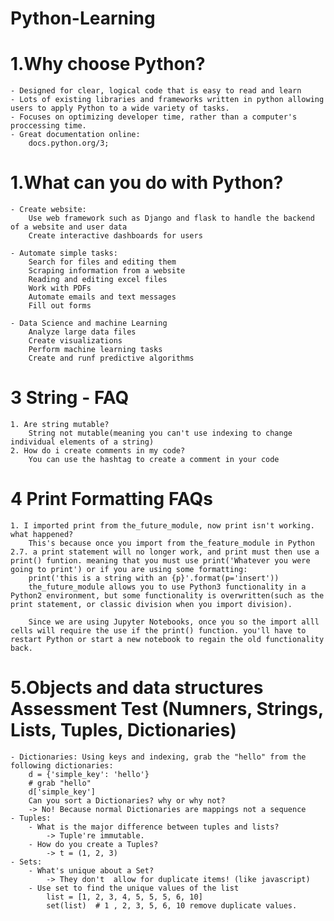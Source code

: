 # Python-Learning

# 1.Why choose Python?
    - Designed for clear, logical code that is easy to read and learn
    - Lots of existing libraries and frameworks written in python allowing users to apply Python to a wide variety of tasks.
    - Focuses on optimizing developer time, rather than a computer's proccessing time.
    - Great documentation online:
        docs.python.org/3;

# 1.What can you do with Python?

    - Create website:
        Use web framework such as Django and flask to handle the backend of a website and user data
        Create interactive dashboards for users

    - Automate simple tasks:
        Search for files and editing them 
        Scraping information from a website
        Reading and editing excel files
        Work with PDFs
        Automate emails and text messages 
        Fill out forms
    
    - Data Science and machine Learning
        Analyze large data files
        Create visualizations
        Perform machine learning tasks
        Create and runf predictive algorithms

# 3 String - FAQ
    1. Are string mutable?
        String not mutable(meaning you can't use indexing to change individual elements of a string)
    2. How do i create comments in my code?
        You can use the hashtag to create a comment in your code

# 4 Print Formatting FAQs
    1. I imported print from the_future_module, now print isn't working. what happened?
        This's because once you import from the_feature_module in Python 2.7. a print statement will no longer work, and print must then use a print() funtion. meaning that you must use print('Whatever you were going to print') or if you are using some formatting: 
        print('this is a string with an {p}'.format(p='insert'))
        the_future_module allows you to use Python3 functionality in a Python2 environment, but some functionality is overwritten(such as the print statement, or classic division when you import division).

        Since we are using Jupyter Notebooks, once you so the import alll cells will require the use if the print() function. you'll have to restart Python or start a new notebook to regain the old functionality back.  

# 5.Objects and data structures Assessment Test (Numners, Strings, Lists, Tuples, Dictionaries)
    - Dictionaries: Using keys and indexing, grab the "hello" from the following dictionaries:
        d = {'simple_key': 'hello'}
        # grab "hello"
        d['simple_key']
        Can you sort a Dictionaries? why or why not?
        -> No! Because normal Dictionaries are mappings not a sequence
    - Tuples: 
        - What is the major difference between tuples and lists?
            -> Tuple're immutable.
        - How do you create a Tuples?
            -> t = (1, 2, 3)
    - Sets: 
        - What's unique about a Set?
            -> They don't  allow for duplicate items! (like javascript)
        - Use set to find the unique values of the list
            list = [1, 2, 3, 4, 5, 5, 5, 6, 10]
            set(list)  # 1 , 2, 3, 5, 6, 10 remove duplicate values.
                